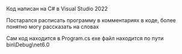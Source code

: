 Код написан на C# в Visual Studio 2022

Постарался расписать программу в комментариях в коде, более понятно могу рассказать на словах

Сам код находится в Program.cs
exe файл находится по пути bin\Debug\net6.0
